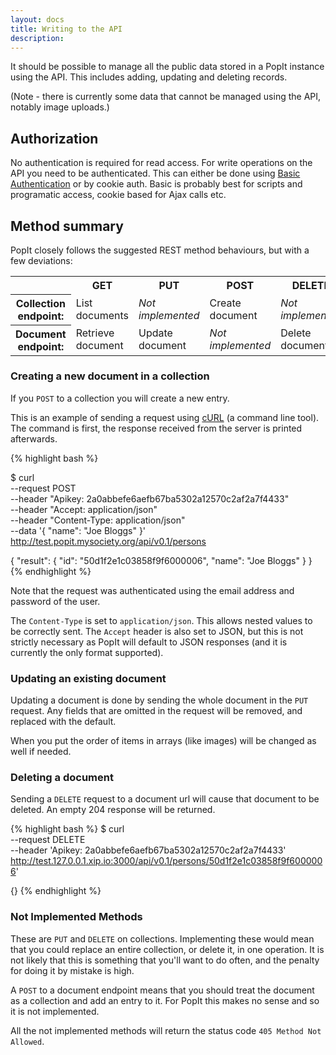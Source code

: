 ```yaml
---
layout: docs
title: Writing to the API
description: 
---
```


It should be possible to manage all the public data stored in a PopIt instance using the API. This includes adding, updating and deleting records.

(Note - there is currently some data that cannot be managed using the API, notably image uploads.)

## Authorization

No authentication is required for read access. For write operations on the API you need to be authenticated. This can  either be done using [Basic Authentication](http://en.wikipedia.org/wiki/Basic_access_authentication) or by cookie auth. Basic is probably best for scripts and programatic access, cookie based for Ajax calls etc.

## Method summary

PopIt closely follows the suggested REST method behaviours, but with a few deviations:

<table>
  <tr>
    <td>&nbsp;</td>
    <th>GET</th>
    <th>PUT</th>
    <th>POST</th>
    <th>DELETE</th>
  </tr>
  <tr>
    <th>Collection endpoint:</th>
    <td>List documents</td>
    <td><i>Not implemented</i></td>
    <td>Create document</td>
    <td><i>Not implemented</i></td>
  </tr>
  <tr>
    <th>Document endpoint:</th>
    <td>Retrieve document</td>
    <td>Update document</td>
    <td><i>Not implemented</i></td>
    <td>Delete document</td>
  </tr>
</table>

### Creating a new document in a collection

If you `POST` to a collection you will create a new entry.

This is an example of sending a request using [cURL](http://curl.haxx.se/) (a command line tool). The command is first, the response received from the server is printed afterwards.

{% highlight bash %}

$ curl                                                          \
    --request POST                                              \
    --header "Apikey: 2a0abbefe6aefb67ba5302a12570c2af2a7f4433" \
    --header "Accept: application/json"                         \
    --header "Content-Type: application/json"                   \
    --data '{ "name": "Joe Bloggs" }'                           \
    http://test.popit.mysociety.org/api/v0.1/persons

{
  "result": {
    "id": "50d1f2e1c03858f9f6000006",
    "name": "Joe Bloggs"
  }
}
{% endhighlight %}

Note that the request was authenticated using the email address and password of the user.

The `Content-Type` is set to `application/json`. This allows nested values to be correctly sent. The `Accept` header is also set to JSON, but this is not strictly necessary as PopIt will default to JSON responses (and it is currently the only format supported).

### Updating an existing document

Updating a document is done by sending the whole document in the `PUT` request. Any fields that are omitted in the request will be removed, and replaced with the default.

When you put the order of items in arrays (like images) will be changed as well if needed.

### Deleting a document

Sending a `DELETE` request to a document url will cause that document to be
deleted. An empty 204 response will be returned.

{% highlight bash %}
$ curl                                                          \
    --request DELETE                                            \
    --header 'Apikey: 2a0abbefe6aefb67ba5302a12570c2af2a7f4433' \
    http://test.127.0.0.1.xip.io:3000/api/v0.1/persons/50d1f2e1c03858f9f6000006'

{}
{% endhighlight %}

### Not Implemented Methods

These are `PUT` and `DELETE` on collections. Implementing these would mean that you could replace an entire collection, or delete it, in one operation. It is not likely that this is something that you'll want to do often, and the penalty for doing it by mistake is high.

A `POST` to a document endpoint means that you should treat the document as a collection and add an entry to it. For PopIt this makes no sense and so it is not implemented.

All the not implemented methods will return the status code `405 Method Not Allowed`.
